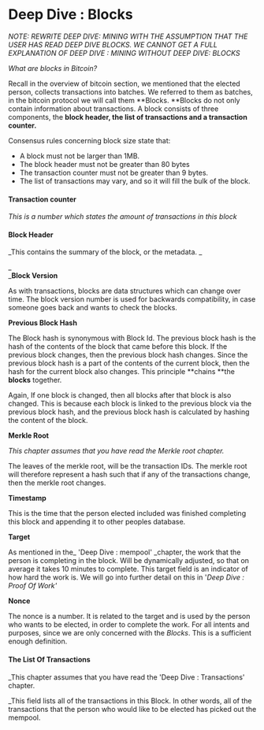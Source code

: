 # **Deep Dive : Blocks**

_NOTE: REWRITE DEEP DIVE: MINING WITH THE ASSUMPTION THAT THE USER HAS READ DEEP DIVE BLOCKS. WE CANNOT GET A FULL EXPLANATION OF DEEP DIVE : MINING WITHOUT DEEP DIVE: BLOCKS_

_What are blocks in Bitcoin?_

Recall in the overview of bitcoin section, we mentioned that the elected person, collects transactions into batches. We referred to them as batches, in the bitcoin protocol we will call them **Blocks. **Blocks do not only contain information about transactions. A block consists of three components, the **block header, the list of transactions and a transaction counter.**

Consensus rules concerning block size state that:

* A block must not be larger than 1MB.
* The block header must not be greater than 80 bytes
* The transaction counter must not be greater than 9 bytes.
* The list of transactions may vary, and so it will fill the bulk of the block.

#### Transaction counter

_This is a number which states the amount of transactions in this block_

#### Block Header

_This contains the summary of the block, or the metadata. _

_              
_**Block Version**

As with transactions, blocks are data structures which can change over time. The block version number is used for backwards compatibility, in case someone goes back and wants to check the blocks.

**Previous Block Hash**

The Block hash is synonymous with Block Id. The previous block hash is the hash of the contents of the block that came before this block. If the previous block changes, then the previous block hash changes. Since the previous block hash is a part of the contents of the current block, then the hash for the current block also changes. This principle **chains **the **blocks** together.

Again, If one block is changed, then all blocks after that block is also changed. This is because each block is linked to the previous block via the previous block hash, and the previous block hash is calculated by hashing the content of the block.

**Merkle Root**

_This chapter assumes that you have read the Merkle root chapter._

The leaves of the merkle root, will be the transaction IDs. The merkle root will therefore represent a hash such that if any of the transactions change, then the merkle root changes.

**Timestamp**

This is the time that the person elected included was finished completing this block and appending it to other peoples database.

**Target**

As mentioned in the\_ 'Deep Dive : mempool'  \_chapter, the work that the person is completing in the block. Will be dynamically adjusted, so that on average it takes 10 minutes to complete. This target field is an indicator of how hard the work is. We will go into further detail on this in '_Deep Dive : Proof Of Work'_

**Nonce**

The nonce is a number. It is related to the target and is used by the person who wants to be elected, in order to complete the work. For all intents and purposes, since we are only concerned with the _Blocks_. This is a sufficient enough definition.

#### The List Of Transactions

_This chapter assumes that you have read the 'Deep Dive : Transactions' chapter.  
  
_This field lists all of the transactions in this Block. In other words, all of the transactions that the person who would like to be elected has picked out the mempool.



